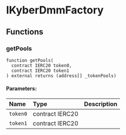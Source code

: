 # IKyberDmmFactory





## Functions
### getPools
```solidity
function getPools(
  contract IERC20 token0,
  contract IERC20 token1
) external returns (address[] _tokenPools)
```


#### Parameters:
| Name | Type | Description                                                          |
| :--- | :--- | :------------------------------------------------------------------- |
|`token0` | contract IERC20 | 
|`token1` | contract IERC20 | 


